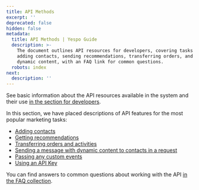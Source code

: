 ```yaml
---
title: API Methods
excerpt: ''
deprecated: false
hidden: false
metadata:
  title: API Methods | Yespo Guide
  description: >-
    The document outlines API resources for developers, covering tasks like
    adding contacts, sending recommendations, transferring orders, and using
    dynamic content, with an FAQ link for common questions.
  robots: index
next:
  description: ''
---
```

See basic information about the API resources available in the system and their use [in the section for developers](https://docs.yespo.io/reference/getting-started-with-your-api#api-addresses).

In this section, we have placed descriptions of API features for the most popular marketing tasks:

* [Adding contacts](https://docs.yespo.io/docs/api-methods-adding-contacts)
* [Getting recommendations](https://docs.yespo.io/docs/how-send-product-recommendations-v2contactsrecomsdatasourceid-api-resource)
* [Transferring orders and activities](https://docs.yespo.io/docs/how-send-events-resource-v1event)
* [Sending a message with dynamic content to contacts in a request](https://docs.yespo.io/docs/using-smartsend-api-resource)
* [Passing any custom events](https://docs.yespo.io/docs/how-use-v1event-api-resource)
* [Using an API Key](https://docs.yespo.io/reference/api-keys)

You can find answers to common questions about working with the API [in the FAQ collection](https://docs.yespo.io/docs/integration-with-api).
